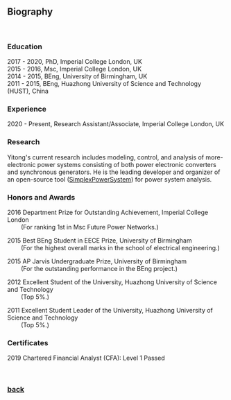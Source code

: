 <br />

## Biography

<br />

### Education

2017 - 2020, PhD, Imperial College London, UK   
2015 - 2016, Msc, Imperial College London, UK   
2014 - 2015, BEng, University of Birmingham, UK   
2011 - 2015, BEng, Huazhong University of Science and Technology (HUST), China 

### Experience

2020 - Present, Research Assistant/Associate, Imperial College London, UK

### Research

Yitong's current research includes modeling, control, and analysis of more-electronic power systems consisting of both power electronic converters and synchronous generators. He is the leading developer and organizer of an open-source tool ([SimplexPowerSystem](https://github.com/Future-Power-Networks/Power-System-Analysis-Toolbox)) for power system analysis.

### Honors and Awards

2016 Department Prize for Outstanding Achievement, Imperial College London  
&nbsp;&nbsp;&nbsp;&nbsp;&nbsp;&nbsp;&nbsp;&nbsp;(For ranking 1st in Msc Future Power Networks.)   
  
2015 Best BEng Student in EECE Prize, University of Birmingham   
&nbsp;&nbsp;&nbsp;&nbsp;&nbsp;&nbsp;&nbsp;&nbsp;(For the highest overall marks in the school of electrical engineering.)
  
2015 AP Jarvis Undergraduate Prize, University of Birmingham   
&nbsp;&nbsp;&nbsp;&nbsp;&nbsp;&nbsp;&nbsp;&nbsp;(For the outstanding performance in the BEng project.)
  
2012 Excellent Student of the University, Huazhong University of Science and Technology  
&nbsp;&nbsp;&nbsp;&nbsp;&nbsp;&nbsp;&nbsp;&nbsp;(Top 5%.)
  
2011 Excellent Student Leader of the University, Huazhong University of Science and Technology  
&nbsp;&nbsp;&nbsp;&nbsp;&nbsp;&nbsp;&nbsp;&nbsp;(Top 5%.)

### Certificates

2019 Chartered Financial Analyst (CFA): Level 1 Passed

<br />

### [back](https://yt-li.github.io/)
